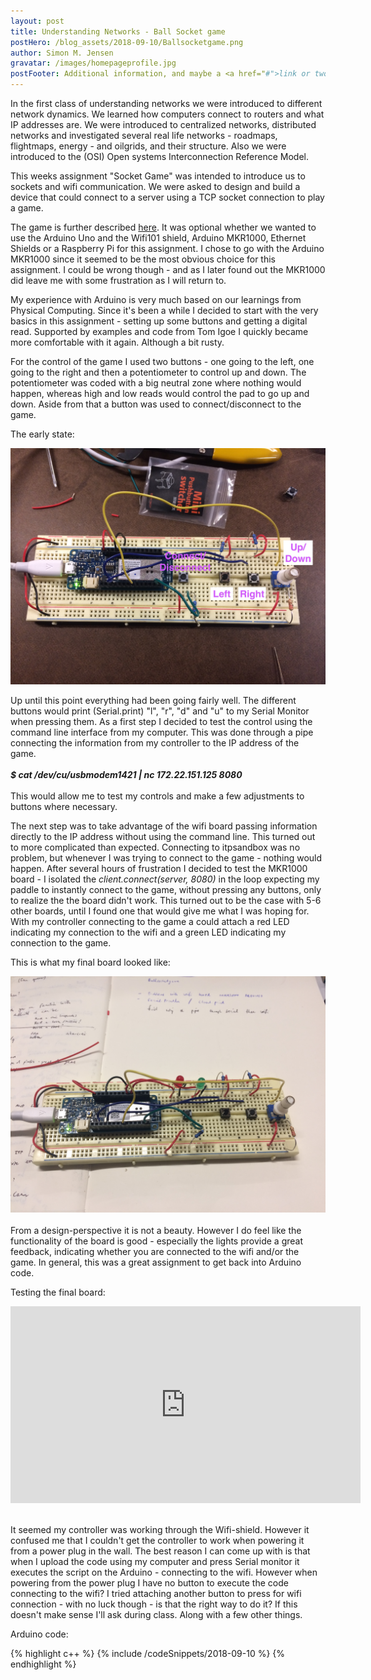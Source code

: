 ```yaml
---
layout: post
title: Understanding Networks - Ball Socket game
postHero: /blog_assets/2018-09-10/Ballsocketgame.png
author: Simon M. Jensen
gravatar: /images/homepageprofile.jpg
postFooter: Additional information, and maybe a <a href="#">link or two</a>
---
```


In the first class of understanding networks we were introduced to different network
dynamics. We learned how computers connect to routers and what IP addresses are.
We were introduced to centralized networks, distributed networks and investigated
several real life networks - roadmaps, flightmaps, energy - and oilgrids, and their
structure. Also we were introduced to the (OSI) Open systems Interconnection Reference Model.

This weeks assignment "Socket Game" was intended to introduce us to sockets and wifi communication.
We were asked to design and build a device that could connect to a server using a TCP socket connection to
play a game.

The game is further described [here](http://tigoe.github.io/BallDropGame/). It was optional whether we
wanted to use the Arduino Uno and the Wifi101 shield, Arduino MKR1000, Ethernet Shields or a Raspberry Pi for this assignment. I chose to go with the Arduino MKR1000 since it seemed to be the most obvious choice for this assignment. I could be wrong though - and as I later found out the MKR1000 did leave me with some frustration as I will return to.

My experience with Arduino is very much based on our learnings from Physical Computing. Since it's been a while I decided to start with the very basics in this assignment - setting up some buttons and getting a digital read. Supported by examples and code from Tom Igoe I quickly became more comfortable with it again. Although a bit rusty.   

For the control of the game I used two buttons - one going to the left, one going to the right and then a potentiometer to control up and down. The potentiometer was coded with a big neutral zone where nothing would happen, whereas high and low reads would control the pad to go up and down. Aside from that a button was used to connect/disconnect to the game.

The early state:
<div class="aroundImage">
<img src="/blog_assets/2018-09-10/IMG_0800.JPG"
     alt="circles">
</div>

Up until this point everything had been going fairly well. The different buttons would print (Serial.print) "l", "r", "d" and "u" to my Serial Monitor when pressing them. As a first step I decided to test the control using the command line interface from my computer. This was done through a pipe connecting the information from my controller to the IP address of the game.
<br>
<br>
<em><strong> $ cat /dev/cu/usbmodem1421 | nc 172.22.151.125 8080 </strong></em>
<br>
<br>
This would allow me to test my controls and make a few adjustments to buttons where necessary.

The next step was to take advantage of the wifi board passing information directly to the IP address without using the command line. This turned out to more complicated than expected. Connecting to itpsandbox was no problem, but whenever I was trying to connect to the game - nothing would happen.
After several hours of frustration I decided to test the MKR1000 board - I isolated the <em> client.connect(server, 8080) </em> in the loop expecting my paddle to instantly connect to the game, without pressing any buttons, only to realize the the board didn't work. This turned out to be the case with 5-6 other boards, until I found one that would give me what I was hoping for.
<br>
With my controller connecting to the game a could attach a red LED indicating my connection to the wifi and a green LED indicating my connection to the game.

This is what my final board looked like:
<div class="aroundImage">
<img src="/blog_assets/2018-09-10/IMG_0807.JPG"
     alt="circles">
</div>

<br>
From a design-perspective it is not a beauty. However I do feel like the functionality of the board is good - especially the lights provide a great feedback, indicating whether you are connected to the wifi and/or the game. In general, this was a great assignment to get back into Arduino code.   

Testing the final board:
<br>
<div class="aroundSketch">
<iframe src="https://www.youtube.com/embed/K4MRjXRnJDo" width="560" height="315" frameborder="0" allowfullscreen="allowfullscreen"></iframe>
</div>
<br>

It seemed my controller was working through the Wifi-shield. However it confused me that I couldn't get the controller to work when powering it from a power plug in the wall. The best reason I can come up with is that when I upload the code using my computer and press Serial monitor it executes the script on the Arduino - connecting to the wifi. However when powering from the power plug I have no button to execute the code connecting to the wifi? I tried attaching another button to press for wifi connection - with no luck though - is that the right way to do it? If this doesn't make sense I'll ask during class. Along with a few other things.

Arduino code:

<div>
{% highlight c++ %}
{% include /codeSnippets/2018-09-10 %}
{% endhighlight %}
</div>

<br>
<br>
<br>
